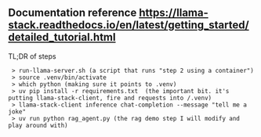 ## Documentation reference https://llama-stack.readthedocs.io/en/latest/getting_started/detailed_tutorial.html

TL;DR of steps
```
 > run-llama-server.sh (a script that runs "step 2 using a container")
 > source .venv/bin/activate
 > which python (making sure it points to .venv)
 > uv pip install -r requirements.txt  (the important bit. it's putting llama-stack-client, fire and requests into /.venv)  
 > llama-stack-client inference chat-completion --message "tell me a joke"
 > uv run python rag_agent.py (the rag demo step I will modify and play around with)
```